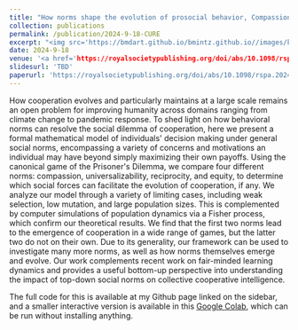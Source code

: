 ```yaml
---
title: "How norms shape the evolution of prosocial behavior, Compassion, Universalizability, Reciprocity, Equity: A C.U.R.E for social dilemmas"
collection: publications
permalink: /publication/2024-9-18-CURE
excerpt: "<img src='https://bmdart.github.io/bmintz.github.io//images/key-figure_cure.png' style='height:300px;' >"
date: 2024-9-18
venue: '<a href='https://royalsocietypublishing.org/doi/abs/10.1098/rspa.2024.0092'> Proceedings of the Royal Society A</a>'
slidesurl: 'TBD'
paperurl: 'https://royalsocietypublishing.org/doi/abs/10.1098/rspa.2024.0092'
---
```


How cooperation evolves and particularly maintains at a large scale remains an open problem for improving humanity across domains ranging from climate change to pandemic response. To shed light on how behavioral norms can resolve the social dilemma of cooperation, here we present a formal mathematical model of individuals' decision making under general social norms, encompassing a variety of concerns and motivations an individual may have beyond simply maximizing their own payoffs. Using the canonical game of the Prisoner's Dilemma, we compare four different norms: compassion, universalizability, reciprocity, and equity, to determine which social forces can facilitate the evolution of cooperation, if any. We analyze our model through a variety of limiting cases, including weak selection, low mutation, and large population sizes. This is complemented by computer simulations of population dynamics via a Fisher process, which confirm our theoretical results. We find that the first two norms lead to the emergence of cooperation in a wide range of games, but the latter two do not on their own. Due to its generality, our framework can be used to investigate many more norms, as well as how norms themselves emerge and evolve. Our work complements recent work on fair-minded learning dynamics and provides a useful bottom-up perspective into understanding the impact of top-down social norms on collective cooperative intelligence.

The full code for this is available at my Github page linked on the sidebar, and a smaller interactive version is available in this <a href='https://colab.research.google.com/drive/1cM3qMyTvhNeGtqZ6NXYGfBUmxQR5MgXn?usp=sharing'>Google Colab</a>, which can be run without installing anything. 
